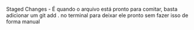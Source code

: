 Staged Changes - É quando o arquivo está pronto para comitar, basta adicionar um git add . no terminal para deixar ele pronto sem fazer isso de forma manual